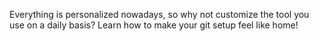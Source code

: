 Everything is personalized nowadays, so why not customize the tool you use on a daily basis? Learn how to make your git setup feel like home!